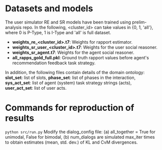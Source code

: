 # Datasets and models
The user simulator RE and SR models have been trained using prelim-analysis repo. In the following, <cluster_id> can take values in {0, 1, 'all'}, where 0 is P-Type, 1 is I-Type and 'all' is full dataset.
- **weights_re_<cluster_id>.t7**: Weights for rapport estimator.
- **weights_sr_user_<cluster_id>.t7**: Weights for the user social reasoner.
- **weights_sr_agent.t7**: Weights for the agent social reasoner.
- **all_rapps_gold_full.pkl**: Ground truth rapport values before agent's recommendation feedback task strategy.

In addition, the following files contain details of the domain ontology: **slot_set**: list of slots, **phase_set**: list of phases in the interaction, **sys_act_set**: list of agent (system) task strategy strings (acts), **user_act_set**: list of user acts.

# Commands for reproduction of results
`python src/run.py`
Modify the dialog_config file: (a) all_together = True for unimodal, False for bimodal, (b) num_dialogs are simulated max_iter times to obtain estimates (mean, std. dev.) of KL and CvM divergences.
